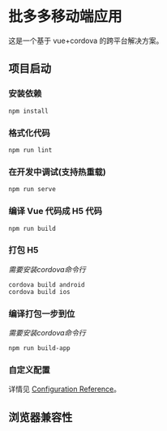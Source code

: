 # 批多多移动端应用

这是一个基于 vue+cordova 的跨平台解决方案。

## 项目启动

### 安装依赖

```shell
npm install
```

### 格式化代码

```shell
npm run lint
```

### 在开发中调试(支持热重载)

```shell
npm run serve
```

### 编译 Vue 代码成 H5 代码

```shell
npm run build
```

### 打包 H5

*需要安装cordova命令行*

```shell
cordova build android
cordova build ios
```

### 编译打包一步到位

*需要安装cordova命令行*

```shell
npm run build-app
```

### 自定义配置

详情见 [Configuration Reference](https://cli.vuejs.org/config/)。

## 浏览器兼容性



